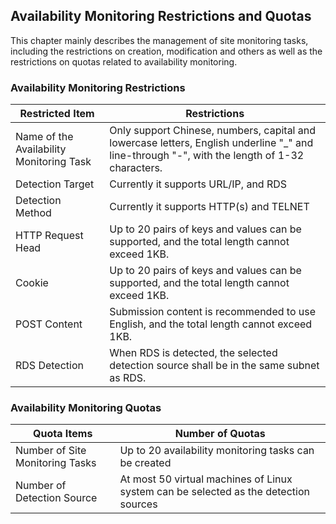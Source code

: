 ## Availability Monitoring Restrictions and Quotas
This chapter mainly describes the management of site monitoring tasks, including the restrictions on creation, modification and others as well as the restrictions on quotas related to availability monitoring.

### Availability Monitoring Restrictions
 Restricted Item | Restrictions 
 -- | --
 Name of the Availability Monitoring Task |Only support Chinese, numbers, capital and lowercase letters, English underline "_" and line-through "-", with the length of 1-32 characters.
 Detection Target | Currently it supports URL/IP, and RDS
 Detection Method | Currently it supports HTTP(s) and TELNET
 HTTP Request Head | Up to 20 pairs of keys and values can be supported, and the total length cannot exceed 1KB.
 Cookie | Up to 20 pairs of keys and values can be supported, and the total length cannot exceed 1KB.
 POST Content | Submission content is recommended to use English, and the total length cannot exceed 1KB.
 RDS Detection | When RDS is detected, the selected detection source shall be in the same subnet as RDS.

### Availability Monitoring Quotas
 Quota Items | Number of Quotas 
  -- | --
 Number of Site Monitoring Tasks | Up to 20 availability monitoring tasks can be created
 Number of Detection Source | At most 50 virtual machines of Linux system can be selected as the detection sources
